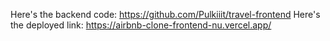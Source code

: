 Here's the backend code: https://github.com/Pulkiiit/travel-frontend
Here's the deployed link: https://airbnb-clone-frontend-nu.vercel.app/
